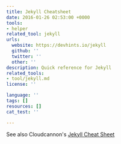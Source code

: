 ```yaml
---
title: Jekyll Cheatsheet
date: 2016-01-26 02:53:00 +0000
tools:
- helper
related_tool: jekyll
urls:
  website: https://devhints.io/jekyll
  github: ''
  twitter: ''
  other: ''
description: Quick reference for Jekyll
related_tools:
- tool/jekyll.md
license: ''

language: ''
tags: []
resources: []
cat_test: ''

---
```

See also Cloudcannon's [Jekyll Cheat Sheet](https://learn.cloudcannon.com/jekyll-cheat-sheet/ "Jekyll Cheat Sheet")